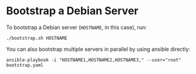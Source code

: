 Bootstrap a Debian Server
=========================

To bootstrap a Debian server (`HOSTNAME`, in this case), run:

    ./bootstrap.sh HOSTNAME

You can also bootstrap multiple servers in parallel by using ansible directly:

    ansible-playbook -i "HOSTNAME1,HOSTNAME2,HOSTNAME3," --user="root" bootstrap.yaml
